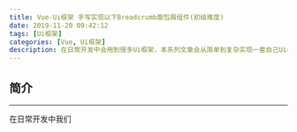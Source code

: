 ```yaml
---
title: Vue-Ui框架 手写实现以下Breadcrumb面包屑组件(初级难度)
date: 2019-11-20 09:42:12
tags: [Ui框架]
categories: [Vue, Ui框架]
description: 在日常开发中会用到很多Ui框架，本系列文章会从简单到复杂实现一套自己Ui框架。本篇文章中从0开始手写一个面包屑组件Breadcrumb。
---
```


## 简介

---

在日常开发中我们